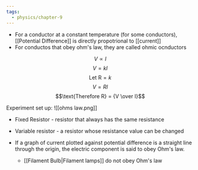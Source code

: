 ```yaml
---
tags:
  - physics/chapter-9
---
```


- For a conductor at a constant temperature (for some conductors), [[Potential Difference]] is directly propotrional to [[current]]
- For conductos that obey ohm's law, they are called ohmic ocnductors

$$V \propto I$$
$$V = kI$$
$$\text{Let R} = k$$
$$V = RI$$
$$\text{Therefore R} = {V \over I}$$

Experiment set up:
![[ohms law.png]]
- Fixed Resistor - resistor that always has the same resistance
- Variable resistor - a resistor whose resistance value can be changed

- If a graph of current plotted against potential difference is a straight line through the origin, the electric component is said to obey Ohm's law.
	- [[Filament Bulb|Filament lamps]] do not obey Ohm's law